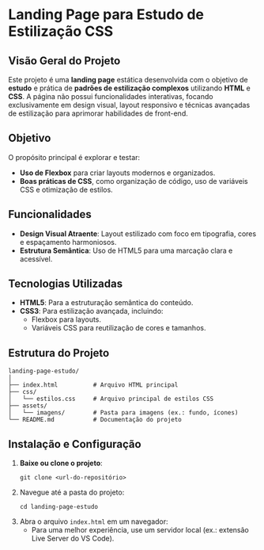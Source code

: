
# Landing Page para Estudo de Estilização CSS

## Visão Geral do Projeto
Este projeto é uma **landing page** estática desenvolvida com o objetivo de **estudo** e prática de **padrões de estilização complexos** utilizando **HTML** e **CSS**. A página não possui funcionalidades interativas, focando exclusivamente em design visual, layout responsivo e técnicas avançadas de estilização para aprimorar habilidades de front-end.

## Objetivo
O propósito principal é explorar e testar:
- **Uso de Flexbox** para criar layouts modernos e organizados.
- **Boas práticas de CSS**, como organização de código, uso de variáveis CSS e otimização de estilos.

## Funcionalidades
- **Design Visual Atraente**: Layout estilizado com foco em tipografia, cores e espaçamento harmoniosos.
- **Estrutura Semântica**: Uso de HTML5 para uma marcação clara e acessível.

## Tecnologias Utilizadas
- **HTML5**: Para a estruturação semântica do conteúdo.
- **CSS3**: Para estilização avançada, incluindo:
  - Flexbox para layouts.
  - Variáveis CSS para reutilização de cores e tamanhos.

## Estrutura do Projeto
```
landing-page-estudo/
│
├── index.html          # Arquivo HTML principal
├── css/
│   └── estilos.css     # Arquivo principal de estilos CSS
├── assets/
│   └── imagens/        # Pasta para imagens (ex.: fundo, ícones)
└── README.md           # Documentação do projeto
```

## Instalação e Configuração
1. **Baixe ou clone o projeto**:
   ```
   git clone <url-do-repositório>
   ```
2. Navegue até a pasta do projeto:
   ```
   cd landing-page-estudo
   ```
3. Abra o arquivo `index.html` em um navegador:
   - Para uma melhor experiência, use um servidor local (ex.: extensão Live Server do VS Code).
